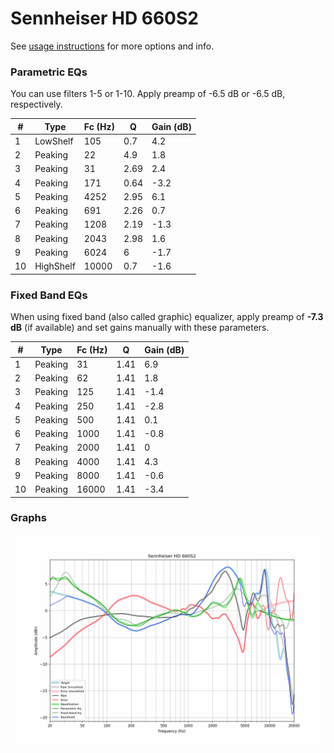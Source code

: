 # Sennheiser HD 660S2
See [usage instructions](https://github.com/jaakkopasanen/AutoEq#usage) for more options and info.

### Parametric EQs
You can use filters 1-5 or 1-10. Apply preamp of -6.5 dB or -6.5 dB, respectively.

|   # | Type      |   Fc (Hz) |    Q |   Gain (dB) |
|-----|-----------|-----------|------|-------------|
|   1 | LowShelf  |       105 | 0.7  |         4.2 |
|   2 | Peaking   |        22 | 4.9  |         1.8 |
|   3 | Peaking   |        31 | 2.69 |         2.4 |
|   4 | Peaking   |       171 | 0.64 |        -3.2 |
|   5 | Peaking   |      4252 | 2.95 |         6.1 |
|   6 | Peaking   |       691 | 2.26 |         0.7 |
|   7 | Peaking   |      1208 | 2.19 |        -1.3 |
|   8 | Peaking   |      2043 | 2.98 |         1.6 |
|   9 | Peaking   |      6024 | 6    |        -1.7 |
|  10 | HighShelf |     10000 | 0.7  |        -1.6 |

### Fixed Band EQs
When using fixed band (also called graphic) equalizer, apply preamp of **-7.3 dB** (if available) and set gains manually with these parameters.

|   # | Type    |   Fc (Hz) |    Q |   Gain (dB) |
|-----|---------|-----------|------|-------------|
|   1 | Peaking |        31 | 1.41 |         6.9 |
|   2 | Peaking |        62 | 1.41 |         1.8 |
|   3 | Peaking |       125 | 1.41 |        -1.4 |
|   4 | Peaking |       250 | 1.41 |        -2.8 |
|   5 | Peaking |       500 | 1.41 |         0.1 |
|   6 | Peaking |      1000 | 1.41 |        -0.8 |
|   7 | Peaking |      2000 | 1.41 |         0   |
|   8 | Peaking |      4000 | 1.41 |         4.3 |
|   9 | Peaking |      8000 | 1.41 |        -0.6 |
|  10 | Peaking |     16000 | 1.41 |        -3.4 |

### Graphs
![](./Sennheiser%20HD%20660S2.png)

